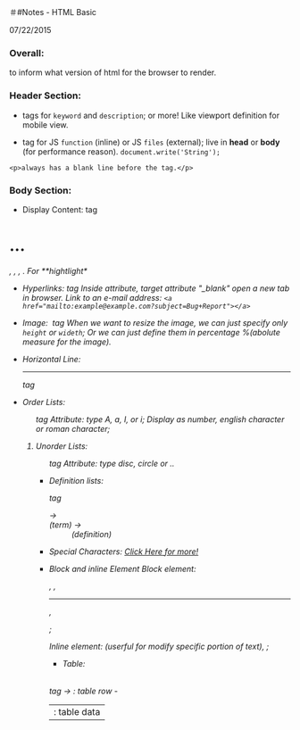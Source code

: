 ＃#Notes - HTML Basic

07/22/2015
### Overall:

<!doctype html> to inform what version of html for the browser to render.
### Header Section:

- <meta> tags
for `keyword` and `description`; or more! Like viewport definition for mobile view.

- <scritp> tag 
for JS `function` (inline) or JS `files` (external);
live in **head** or **body** (for performance reason).
`document.write('String');`


`<p>always has a blank line before the tag.</p>`

### Body Section:
- Display Content: <body> tag
<h1> ... <h6>
<sup></sup>, <sub></sub>, <strong></strong>, <em></em>.
For **hightlight*

- Hyperlinks: <a> tag
Inside attribute, target attribute "_blank" open a new tab in browser.
Link to an e-mail address:
`<a href="mailto:example@example.com?subject=Bug+Report"></a>`


- Image: <img> tag
When we want to resize the image, we can just specify only `height` or `wideth`;
Or we can just define them in percentage %(abolute measure for the image).

- Horizontal Line: <hr> tag 

- Order Lists: <ol> tag
Attribute: type A, a, I, or i;
Display as number, english character or roman character;

- Unorder Lists: <ul> tag
Attribute: type disc, circle or ..

- Definition lists: <dl> tag
  <dl> -> <dt>(term) -> <dd>(definition)

- Special Characters:
[Click Here for more!](https://www.utexas.edu/learn/html/spchar.html)

- Block and inline Element
Block element: <div>, <table>, <hr>, <p>;

Inline element: <span>(userful for modify specific portion of text), <a>;

- Table: <table> tag
 -> <tr>: table row - <td>: table data
